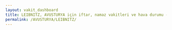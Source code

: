 ```yaml
---
layout: vakit_dashboard
title: LEIBNITZ, AVUSTURYA için iftar, namaz vakitleri ve hava durumu - ilçe/eyalet seç
permalink: /AVUSTURYA/LEIBNITZ/
---
```


<script type="text/javascript">
  var GLOBAL_COUNTRY = 'AVUSTURYA';
  var GLOBAL_CITY = 'LEIBNITZ';
  var GLOBAL_STATE = '';
  var lat = 72;
  var lon = 21;
</script>
